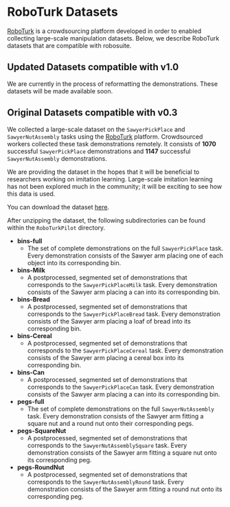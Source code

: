 # RoboTurk Datasets

[RoboTurk](https://roboturk.stanford.edu/) is a crowdsourcing platform developed in order to enabled collecting large-scale manipulation datasets. Below, we describe RoboTurk datasets that are compatible with robosuite.

## Updated Datasets compatible with v1.0

We are currently in the process of reformatting the demonstrations. These datasets will be made available soon.

## Original Datasets compatible with v0.3

We collected a large-scale dataset on the `SawyerPickPlace` and `SawyerNutAssembly` tasks using the [RoboTurk](https://crowdncloud.ai/) platform. Crowdsourced workers collected these task demonstrations remotely. It consists of **1070** successful `SawyerPickPlace` demonstrations and **1147** successful `SawyerNutAssembly` demonstrations.

We are providing the dataset in the hopes that it will be beneficial to researchers working on imitation learning. Large-scale imitation learning has not been explored much in the community; it will be exciting to see how this data is used.

You can download the dataset [here](http://cvgl.stanford.edu/projects/roboturk/RoboTurkPilot.zip).

After unzipping the dataset, the following subdirectories can be found within the `RoboTurkPilot` directory.

- **bins-full**
  - The set of complete demonstrations on the full `SawyerPickPlace` task. Every demonstration consists of the Sawyer arm placing one of each object into its corresponding bin.
- **bins-Milk**
  - A postprocessed, segmented set of demonstrations that corresponds to the `SawyerPickPlaceMilk` task. Every demonstration consists of the Sawyer arm placing a can into its corresponding bin. 
- **bins-Bread**
  - A postprocessed, segmented set of demonstrations that corresponds to the `SawyerPickPlaceBread` task. Every demonstration consists of the Sawyer arm placing a loaf of bread into its corresponding bin. 
- **bins-Cereal**
  - A postprocessed, segmented set of demonstrations that corresponds to the `SawyerPickPlaceCereal` task. Every demonstration consists of the Sawyer arm placing a cereal box into its corresponding bin. 
- **bins-Can**
  - A postprocessed, segmented set of demonstrations that corresponds to the `SawyerPickPlaceCan` task. Every demonstration consists of the Sawyer arm placing a can into its corresponding bin. 
- **pegs-full**
  - The set of complete demonstrations on the full `SawyerNutAssembly` task. Every demonstration consists of the Sawyer arm fitting a square nut and a round nut onto their corresponding pegs. 
- **pegs-SquareNut**
  - A postprocessed, segmented set of demonstrations that corresponds to the `SawyerNutAssemblySquare` task. Every demonstration consists of the Sawyer arm fitting a square nut onto its corresponding peg. 
- **pegs-RoundNut**
  - A postprocessed, segmented set of demonstrations that corresponds to the `SawyerNutAssemblyRound` task. Every demonstration consists of the Sawyer arm fitting a round nut onto its corresponding peg. 
